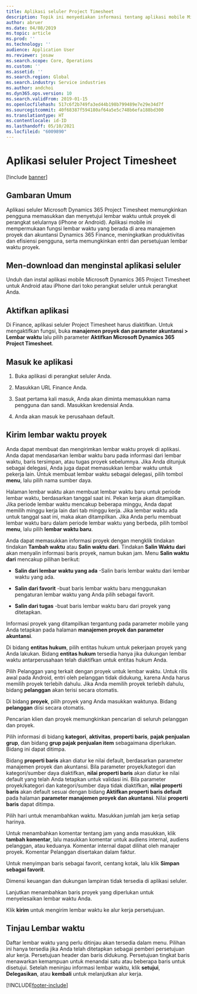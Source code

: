 ```yaml
---
title: Aplikasi seluler Project Timesheet
description: Topik ini menyediakan informasi tentang aplikasi mobile Microsoft Dynamics 365 Project Timesheet. Aplikasi seluler Project Timesheet memungkinkan pengguna memasukkan dan menyetujui lembar waktu untuk proyek di perangkat selularnya.
author: abruer
ms.date: 04/08/2019
ms.topic: article
ms.prod: ''
ms.technology: ''
audience: Application User
ms.reviewer: josaw
ms.search.scope: Core, Operations
ms.custom: ''
ms.assetid: ''
ms.search.region: Global
ms.search.industry: Service industries
ms.author: andchoi
ms.dyn365.ops.version: 10
ms.search.validFrom: 2019-01-15
ms.openlocfilehash: 517c6f2b749fa3ed44b198b799489e7e29e34d7f
ms.sourcegitcommit: 40f68387f594180af64a5e5c748b6efa188bd300
ms.translationtype: HT
ms.contentlocale: id-ID
ms.lasthandoff: 05/10/2021
ms.locfileid: "6009890"
---
```

# <a name="project-timesheet-mobile-application"></a>Aplikasi seluler Project Timesheet

[!include [banner](../includes/banner.md)]

## <a name="overview"></a>Gambaran Umum

Aplikasi seluler Microsoft Dynamics 365 Project Timesheet memungkinkan pengguna memasukkan dan menyetujui lembar waktu untuk proyek di perangkat selularnya (iPhone or Android). Aplikasi mobile ini mempermukaan fungsi lembar waktu yang berada di area manajemen proyek dan akuntansi Dynamics 365 Finance, meningkatkan produktivitas dan efisiensi pengguna, serta memungkinkan entri dan persetujuan lembar waktu proyek.

## <a name="download-and-install-the-mobile-app"></a>Men-download dan menginstal aplikasi seluler

Unduh dan instal aplikasi mobile Microsoft Dynamics 365 Project Timesheet untuk Android atau iPhone dari toko perangkat seluler untuk perangkat Anda.

## <a name="enable-the-app"></a>Aktifkan aplikasi 

Di Finance, aplikasi seluler Project Timesheet harus diaktifkan. Untuk mengaktifkan fungsi, buka **manajemen proyek dan parameter akuntansi \> Lembar waktu** lalu pilih parameter **Aktifkan Microsoft Dynamics 365 Project Timesheet**.

## <a name="sign-in-to-the-app"></a>Masuk ke aplikasi

1.  Buka aplikasi di perangkat seluler Anda.

2.  Masukkan URL Finance Anda.

3.  Saat pertama kali masuk, Anda akan diminta memasukkan nama pengguna dan sandi. Masukkan kredensial Anda.

4.  Anda akan masuk ke perusahaan default.

## <a name="submit-a-project-timesheet"></a>Kirim lembar waktu proyek

Anda dapat membuat dan mengirimkan lembar waktu proyek di aplikasi. Anda dapat mendasarkan lembar waktu baru pada informasi dari lembar waktu, baris tersimpan, atau tugas proyek sebelumnya. Jika Anda ditunjuk sebagai delegasi, Anda juga dapat memasukkan lembar waktu untuk pekerja lain. Untuk membuat lembar waktu sebagai delegasi, pilih tombol **menu**, lalu pilih nama sumber daya.

Halaman lembar waktu akan membuat lembar waktu baru untuk periode lembar waktu, berdasarkan tanggal saat ini. Pekan kerja akan ditampilkan. Jika periode lembar waktu mencakup beberapa minggu, Anda dapat memilih minggu kerja lain dari tab minggu kerja.
Jika lembar waktu ada untuk tanggal saat ini, maka akan ditampilkan. Jika Anda perlu membuat lembar waktu baru dalam periode lembar waktu yang berbeda, pilih tombol **menu**, lalu pilih **lembar waktu baru**.

Anda dapat memasukkan informasi proyek dengan mengklik tindakan tindakan **Tambah waktu** atau **Salin waktu dari**. Tindakan **Salin Waktu dari** akan menyalin informasi baris proyek, namun bukan jam. Menu **Salin waktu dari** mencakup pilihan berikut:

- **Salin dari lembar waktu yang ada** -Salin baris lembar waktu dari lembar waktu yang ada.

- **Salin dari favorit** -buat baris lembar waktu baru menggunakan pengaturan lembar waktu yang Anda pilih sebagai favorit.

- **Salin dari tugas** -buat baris lembar waktu baru dari proyek yang ditetapkan.

Informasi proyek yang ditampilkan tergantung pada parameter mobile yang Anda tetapkan pada halaman **manajemen proyek dan parameter akuntansi**.

Di bidang **entitas hukum**, pilih entitas hukum untuk pekerjaan proyek yang Anda lakukan. Bidang **entitas hukum** tersedia hanya jika dukungan lembar waktu antarperusahaan telah diaktifkan untuk entitas hukum Anda.

Pilih Pelanggan yang terkait dengan proyek untuk lembar waktu. Untuk rilis awal pada Android, entri oleh pelanggan tidak didukung, karena Anda harus memilih proyek terlebih dahulu. Jika Anda memilih proyek terlebih dahulu, bidang **pelanggan** akan terisi secara otomatis.

Di bidang **proyek**, pilih proyek yang Anda masukkan waktunya. Bidang **pelanggan** diisi secara otomatis.

Pencarian klien dan proyek memungkinkan pencarian di seluruh pelanggan dan proyek.

Pilih informasi di bidang **kategori**, **aktivitas**, **properti baris**, **pajak penjualan grup**, dan bidang **grup pajak penjualan item** sebagaimana diperlukan. Bidang ini dapat ditimpa.

Bidang **properti baris** akan diatur ke nilai default, berdasarkan parameter manajemen proyek dan akuntansi. Bila parameter proyek/kategori dan kategori/sumber daya diaktifkan, **nilai properti baris** akan diatur ke nilai default yang telah Anda tetapkan untuk validasi ini. Bila parameter proyek/kategori dan kategori/sumber daya tidak diaktifkan, **nilai properti baris** akan default sesuai dengan bidang **Aktifkan properti baris default** pada halaman **parameter manajemen proyek dan akuntansi**. Nilai **properti baris** dapat ditimpa.

Pilih hari untuk menambahkan waktu. Masukkan jumlah jam kerja setiap harinya.

Untuk menambahkan komentar tentang jam yang anda masukkan, klik **tambah komentar**, lalu masukkan komentar untuk audiens internal, audiens pelanggan, atau keduanya.
Komentar internal dapat dilihat oleh manajer proyek. Komentar Pelanggan disertakan dalam faktur.

Untuk menyimpan baris sebagai favorit, centang kotak, lalu klik **Simpan sebagai favorit**.

Dimensi keuangan dan dukungan lampiran tidak tersedia di aplikasi seluler.

Lanjutkan menambahkan baris proyek yang diperlukan untuk menyelesaikan lembar waktu Anda.

Klik **kirim** untuk mengirim lembar waktu ke alur kerja persetujuan.

## <a name="review-timesheets"></a>Tinjau Lembar waktu

Daftar lembar waktu yang perlu ditinjau akan tersedia dalam menu. Pilihan ini hanya tersedia jika Anda telah ditetapkan sebagai pemberi persetujuan alur kerja. Persetujuan header dan baris didukung. Persetujuan tingkat baris menawarkan kemampuan untuk menandai satu atau beberapa baris untuk disetujui. Setelah meninjau informasi lembar waktu, klik **setujui**, **Delegasikan**, atau **kembali** untuk melanjutkan alur kerja.


[!INCLUDE[footer-include](../includes/footer-banner.md)]